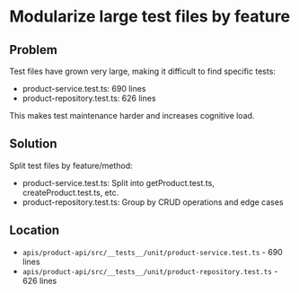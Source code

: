 # Modularize large test files by feature

## Problem

Test files have grown very large, making it difficult to find specific tests:
- product-service.test.ts: 690 lines
- product-repository.test.ts: 626 lines

This makes test maintenance harder and increases cognitive load.

## Solution

Split test files by feature/method:
- product-service.test.ts: Split into getProduct.test.ts, createProduct.test.ts, etc.
- product-repository.test.ts: Group by CRUD operations and edge cases

## Location

- `apis/product-api/src/__tests__/unit/product-service.test.ts` - 690 lines
- `apis/product-api/src/__tests__/unit/product-repository.test.ts` - 626 lines